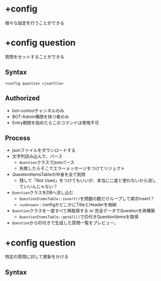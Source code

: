 # +config <Subcommand>
様々な設定を行うことができる

# +config question <jsonfile>
質問をセットすることができる

## Syntax

```
+config question <jsonfile>
```

## Authorized
- bot-controlチャンネルのみ
- BOT-Admin権限を持つ者のみ
- Entry期間を始めたらこのコマンドは使用不可

## Process
- jsonファイルをダウンロードする
- 文字列読み込んで、パース
    - `Question`クラスでjsonパース
    - 失敗したらそこでエラーメッセージをつけてリジェクト
- QuestionItemsTableの中身を全て削除
    - 残して「Not Used」をつけてもいいが、本当に二度と使わないから消していいんじゃない？
- `Question`クラスをDBへ流し込む
    - `QuestionItemsTable::insert()`を問題の数だけループして順次insert？
    - `<unknown>` : configかどこかにTitleとHeaderを格納
- `Question`クラスを一度すべて再取得する or 完全データでQuestionを再構築
    - `QuestionItemsTable::getAll()`でID付きQuestionItemsを取得
- `Question`からID付きで生成した質問一覧をプレビュー。

# +config question <id> <column>

特定の質問に対して更新をかける

## Syntax

```

```
